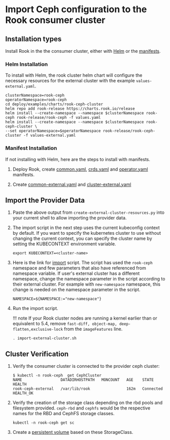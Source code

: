 # Import Ceph configuration to the Rook consumer cluster

## Installation types

Install Rook in the the consumer cluster, either with [Helm](#helm-installation)
or the [manifests](#manifest-installation).

### Helm Installation

To install with Helm, the rook cluster helm chart will configure the necessary resources for the external cluster with the example `values-external.yaml`.

```console
clusterNamespace=rook-ceph
operatorNamespace=rook-ceph
cd deploy/examples/charts/rook-ceph-cluster
helm repo add rook-release https://charts.rook.io/release
helm install --create-namespace --namespace $clusterNamespace rook-ceph rook-release/rook-ceph -f values.yaml
helm install --create-namespace --namespace $clusterNamespace rook-ceph-cluster \
--set operatorNamespace=$operatorNamespace rook-release/rook-ceph-cluster -f values-external.yaml
```

### Manifest Installation

If not installing with Helm, here are the steps to install with manifests.

1. Deploy Rook, create [common.yaml](https://github.com/rook/rook/blob/master/deploy/examples/common.yaml), [crds.yaml](https://github.com/rook/rook/blob/master/deploy/examples/crds.yaml) and [operator.yaml](https://github.com/rook/rook/blob/master/deploy/examples/operator.yaml) manifests.

2. Create [common-external.yaml](https://github.com/rook/rook/blob/master/deploy/examples/external/common-external.yaml) and [cluster-external.yaml](https://github.com/rook/rook/blob/master/deploy/examples/external/cluster-external.yaml)

## Import the Provider Data

1. Paste the above output from `create-external-cluster-resources.py` into your current shell to allow importing the provider data.

2. The import script in the next step uses the current kubeconfig context by
    default. If you want to specify the kubernetes cluster to use without
    changing the current context, you can specify the cluster name by setting
    the KUBECONTEXT environment variable.

    ```console
    export KUBECONTEXT=<cluster-name>
    ```

3. Here is the link for [import](https://github.com/rook/rook/blob/master/deploy/examples/external/import-external-cluster.sh) script. The script has used the `rook-ceph` namespace and few parameters that also have referenced from namespace variable. If user's external cluster has a different namespace, change the namespace parameter in the script according to their external cluster. For example with `new-namespace` namespace, this change is needed on the namespace parameter in the script.

    ```console
    NAMESPACE=${NAMESPACE:="new-namespace"}
    ```

4. Run the import script.

    !!! note
        If your Rook cluster nodes are running a kernel earlier than or equivalent to 5.4, remove
        `fast-diff, object-map, deep-flatten,exclusive-lock` from the `imageFeatures` line.

    ```console
    . import-external-cluster.sh
    ```

## Cluster Verification

1. Verify the consumer cluster is connected to the provider ceph cluster:

    ```console
    $ kubectl -n rook-ceph  get CephCluster
    NAME                 DATADIRHOSTPATH   MONCOUNT   AGE    STATE       HEALTH
    rook-ceph-external   /var/lib/rook                162m   Connected   HEALTH_OK
    ```

2. Verify the creation of the storage class depending on the rbd pools and filesystem provided.
    `ceph-rbd` and `cephfs` would be the respective names for the RBD and CephFS storage classes.

    ```console
    kubectl -n rook-ceph get sc
    ```

3. Create a [persistent volume](https://github.com/rook/rook/tree/master/deploy/examples/csi) based on these StorageClass.
